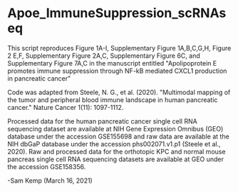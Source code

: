 # Apoe_ImmuneSuppression_scRNAseq

This script reproduces Figure 1A-I, Supplementary Figure 1A,B,C,G,H, Figure 2 E,F, Supplementary Figure 2A,C, Supplementary Figure 6C, and Supplementary Figure 7A,C in the manuscript entitled "Apolipoprotein E promotes immune suppression through NF-kB mediated CXCL1 production in pancreatic cancer"

Code was adapted from Steele, N. G., et al. (2020). "Multimodal mapping of the tumor and peripheral blood immune landscape in human pancreatic cancer." Nature Cancer 1(11): 1097-1112.

Processed data for the human pancreatic cancer single cell RNA sequencing dataset are available at NIH Gene Expression Omnibus (GEO) database under the accession GSE155698 and raw data are available at the NIH dbGaP database under the accession phs002071.v1.p1 (Steele et al., 2020). Raw and processed data for the orthotopic KPC and normal mouse pancreas single cell RNA sequencing datasets are available at GEO under the accession GSE158356. 

-Sam Kemp
(March 16, 2021)
